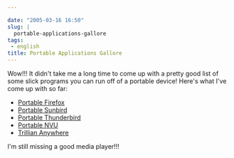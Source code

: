```yaml
---

date: "2005-03-16 16:50"
slug: |
  portable-applications-gallore
tags:
 - english
title: Portable Applications Gallore
---
```


Wow!!! It didn't take me a long time to come up with a pretty good list
of some slick programs you can run off of a portable device! Here's what
I've come up with so far:

-   [Portable
    Firefox](http://johnhaller.com/jh/mozilla/portable_firefox/)
-   [Portable
    Sunbird](http://johnhaller.com/jh/mozilla/portable_sunbird/)
-   [Portable
    Thunderbird](http://johnhaller.com/jh/mozilla/portable_thunderbird/)
-   [Portable NVU](http://johnhaller.com/jh/mozilla/portable_nvu/)
-   [Trillian Anywhere](http://www.trilliananywhere.com/index.html)

I'm still missing a good media player!!!
